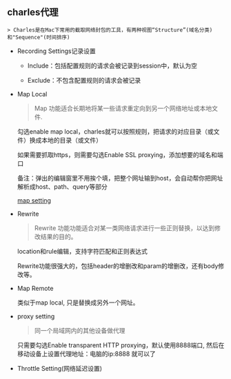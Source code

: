 ## charles代理

    > Charles是在Mac下常用的截取网络封包的工具，有两种视图“Structure”(域名分类)和"Sequence"(时间排序)  

* Recording Settings记录设置  

    - Include：包括配置规则的请求会被记录到session中，默认为空  

    - Exclude：不包含配置规则的请求会被记录  

* Map Local

    > Map 功能适合长期地将某一些请求重定向到另一个网络地址或本地文件.  

    勾选enable map local，charles就可以按照规则，把请求的对应目录（或文件）换成本地的目录（或文件）

    如果需要抓取https，则需要勾选Enable SSL proxying，添加想要的域名和端口

    备注：弹出的编辑窗里不用挨个填，把整个网址输到host，会自动帮你把网址解析成host、path、query等部分  

    [map setting](images/mapLocal.png)

* Rewrite

    > Rewrite 功能功能适合对某一类网络请求进行一些正则替换，以达到修改结果的目的。  

    location和rule编辑，支持字符匹配和正则表达式    

    Rewrite功能很强大的，包括header的增删改和param的增删改，还有body修改等。

* Map Remote

    类似于map local, 只是替换成另外一个网址。

* proxy setting

    > 同一个局域网内的其他设备做代理    

    只需要勾选Enable transparent HTTP proxying，默认使用8888端口, 然后在移动设备上设置代理地址：电脑的ip:8888 就可以了


* Throttle Setting(网络延迟设置)

